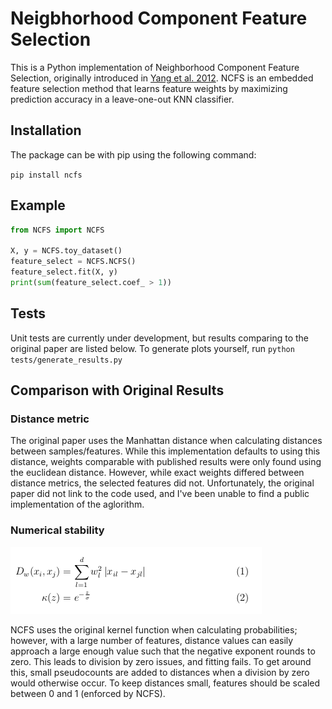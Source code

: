 # Neigbhorhood Component Feature Selection

This is a Python implementation of Neighborhood Component Feature Selection,
originally introduced in [Yang et al. 2012](http://www.jcomputers.us/vol7/jcp0701-19.pdf).
NCFS is an embedded feature selection method that learns feature weights by
maximizing prediction accuracy in a leave-one-out KNN classifier.

## Installation

The package can be with pip using the following command:

`pip install ncfs`

## Example

```python
from NCFS import NCFS

X, y = NCFS.toy_dataset()
feature_select = NCFS.NCFS()
feature_select.fit(X, y)
print(sum(feature_select.coef_ > 1))
```

## Tests

Unit tests are currently under development, but results comparing to the
original paper are listed below. To generate plots yourself, run
`python tests/generate_results.py`

## Comparison with Original Results

### Distance metric

The original paper uses the Manhattan distance when calculating distances
between samples/features. While this implementation defaults to using this
distance, weights comparable with published results were only found using the
euclidean distance. However, while exact weights differed between distance
metrics, the selected features did not. Unfortunately, the original paper
did not link to the code used, and I've been unable to find a public
implementation of the aglorithm.

### Numerical stability
![Formulas](/images/distance.png)

NCFS uses the original kernel function when calculating probabilities; however, with
a large number of features, distance values can easily approach a large enough
value such that the negative exponent rounds to zero. This leads to division by
zero issues, and fitting fails. To get around this, small pseudocounts are added
to distances when a division by zero would otherwise occur. To keep distances
small, features should be scaled between 0 and 1 (enforced by NCFS).

